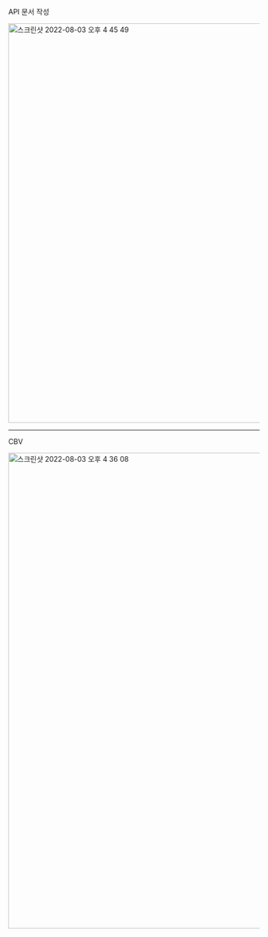 
API 문서 작성

<img width="800" alt="스크린샷 2022-08-03 오후 4 45 49" src="https://user-images.githubusercontent.com/97225263/182555975-54ab76a1-59ec-4ecb-8e1f-ac6f77467b81.png">

---

CBV 

<img width="953" alt="스크린샷 2022-08-03 오후 4 36 08" src="https://user-images.githubusercontent.com/97225263/182557688-ffc7ba14-c405-459a-9bd3-adc01b30d2f2.png">
